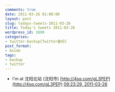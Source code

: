 ```yaml
---
comments: true
date: 2011-03-26 01:00:00
layout: post
slug: todays-tweets-2011-03-26
title: Today's tweets 2011-03-26
wordpress_id: 1699
categories:
- twitter-backup[Twitter备份]
post_format:
- Aside
tags:
- backup
- twitter
---
```





  * I'm at 沈阳北站 (沈阳市) [http://4sq.com/gL3PEP](http://4sq.com/gL3PEP) [09:23:29, 2011-03-26](http://twitter.com/gfrog/statuses/51454189544538112)




